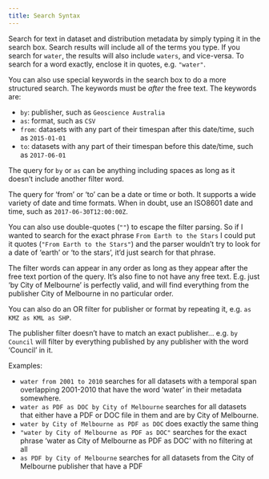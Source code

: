 ```yaml
---
title: Search Syntax
---
```

Search for text in dataset and distribution metadata by simply typing it in the search box. Search results will include all of the terms you type. If you search for `water`, the results will also include `waters`, and vice-versa. To search for a word exactly, enclose it in quotes, e.g. `"water"`.

You can also use special keywords in the search box to do a more structured search. The keywords must be _after_ the free text. The keywords are:

* `by`: publisher, such as `Geoscience Australia`
* `as`: format, such as `CSV`
* `from`: datasets with any part of their timespan after this date/time, such as `2015-01-01`
* `to`: datasets with any part of their timespan before this date/time, such as `2017-06-01`

The query for `by` or `as` can be anything including spaces as long as it doesn’t include another filter word.

The query for ‘from’ or ‘to’ can be a date or time or both. It supports a wide variety of date and time formats. When in doubt, use an ISO8601 date and time, such as `2017-06-30T12:00:00Z`.

You can also use double-quotes (`""`) to escape the filter parsing. So if I wanted to search for the exact phrase `From Earth to the Stars` I could put it quotes (`"From Earth to the Stars"`) and the parser wouldn’t try to look for a date of ‘earth’ or ‘to the stars’, it’d just search for that phrase.

The filter words can appear in any order as long as they appear after the free text portion of the query. It’s also fine to not have any free text. E.g. just ‘by City of Melbourne’ is perfectly valid, and will find everything from the publisher City of Melbourne in no particular order.

You can also do an OR filter for publisher or format by repeating it, e.g. `as KMZ as KML as SHP`.

The publisher filter doesn’t have to match an exact publisher… e.g. `by Council` will filter by everything published by any publisher with the word ‘Council’ in it.

Examples:
* `water from 2001 to 2010` searches for all datasets with a temporal span overlapping 2001-2010 that have the word ‘water’ in their metadata somewhere.
* `water as PDF as DOC by City of Melbourne` searches for all datasets that either have a PDF or DOC file in them and are by City of Melbourne.
* `water by City of Melbourne as PDF as DOC` does exactly the same thing
* `"water by City of Melbourne as PDF as DOC"` searches for the exact phrase ‘water as City of Melbourne as PDF as DOC’ with no filtering at all
* `as PDF by City of Melbourne` searches for all datasets from the City of Melbourne publisher that have a PDF
